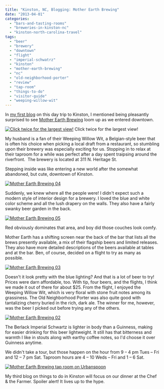 ```yaml
---
title: "Kinston, NC, Blogging: Mother Earth Brewing"
date: "2013-04-01"
categories:
  - "bars-and-tasting-rooms"
  - "breweries-in-kinston-nc"
  - "kinston-north-carolina-travel"
tags:
  - "beer"
  - "brewery"
  - "downtown"
  - "flight"
  - "imperial-schwatrz"
  - "kinston"
  - "mother-earth-brewing"
  - "nc"
  - "old-neighborhood-porter"
  - "review"
  - "tap-room"
  - "things-to-do"
  - "visitor-guide"
  - "weeping-willow-wit"
---
```


In [my first blog](http://www.thegourmez.com/?p=6071) on this day trip to Kinston, I mentioned being pleasantly surprised to see [Mother Earth Brewing](http://www.motherearthbrewing.com/index.jsp) loom up as we entered downtown.




<div class="caption">

[![Click twice for the largest view!](http://s3.amazonaws.com/thegourmez-wpmedia/2013/03/Mother-Earth-Brewing-01-1024x270.jpg)](http://www.thegourmez.com/2013/03/kinston-nc-blogging-an-afternoon-by-the-neuse-river/mother-earth-brewing-01/) Click twice for the largest view!</div>


My husband is a fan of their Weeping Willow Wit, a Belgian-style beer that is often his choice when picking a local draft from a restaurant, so stumbling upon their brewery was especially exciting for us. Stopping in to relax at their taproom for a while was perfect after a day spent traipsing around the riverfront.  The brewery is located at 311 N. Heritage St.

Stepping inside was like entering a new world after the somewhat abandoned, but cute, downtown of Kinston.

[![Mother Earth Brewing 04](http://s3.amazonaws.com/thegourmez-wpmedia/2013/03/Mother-Earth-Brewing-04.jpg)](http://www.thegourmez.com/2013/04/mother-earth-brewing/mother-earth-brewing-04/)

Suddenly, we knew where all the people were! I didn't expect such a modern style of interior design for a brewery. I loved the blue and white color scheme and all the lush drapery on the walls. They also have a fairly swanky beer garden in the back.

[![Mother Earth Brewing 05](http://s3.amazonaws.com/thegourmez-wpmedia/2013/03/Mother-Earth-Brewing-05.jpg)](http://www.thegourmez.com/2013/04/mother-earth-brewing/mother-earth-brewing-05/)

Red obviously dominates that area, and boy did those couches look comfy.

Mother Earth has a shifting screen near the back of the bar that lists all the brews presently available, a mix of their flagship beers and limited releases. They also have more detailed descriptions of the beers available at tables and at the bar. Ben, of course, decided on a flight to try as many as possible.

[![Mother Earth Brewing 03](http://s3.amazonaws.com/thegourmez-wpmedia/2013/03/Mother-Earth-Brewing-03.jpg)](http://www.thegourmez.com/2013/04/mother-earth-brewing/mother-earth-brewing-03/)

Doesn't it look pretty with the blue lighting? And that is a lot of beer to try! Prices were darn affordable, too. With tip, four beers, and the flights, I think we made it out of there for about $25. From the flight, I enjoyed the Weeping Willow Wit, which is very floral with stone fruit notes among its grassiness. The Old Neighborhood Porter was also quite good with tantalizing cherry buried in the rich, dark ale. The winner for me, however, was the beer I picked out before trying any of the others.

[![Mother Earth Brewing 02](http://s3.amazonaws.com/thegourmez-wpmedia/2013/03/Mother-Earth-Brewing-02.jpg)](http://www.thegourmez.com/2013/04/mother-earth-brewing/mother-earth-brewing-02/)

The Berlack Imperial Schwartz is lighter in body than a Guinness, making for easier drinking for this beer lightweight. It still has that bitterness and warmth I like in stouts along with earthy coffee notes, so I'd choose it over Guinness anytime.

We didn't take a tour, but those happen on the hour from 9 – 4 pm Tues – Fri and 12 – 7 pm Sat. Taproom hours are 4 – 10 Weds – Fri and 1 – 6 Sat.

[![Mother Earth Brewing tap room on Urbanspoon](http://www.urbanspoon.com/b/link/1524293/minilink.gif)](http://www.urbanspoon.com/r/157/1524293/restaurant/Greenville/Mother-Earth-Brewing-tap-room-Kinston)

My third blog on things to do in Kinston will focus on our dinner at the Chef & the Farmer. Spoiler alert! It lives up to the hype.
